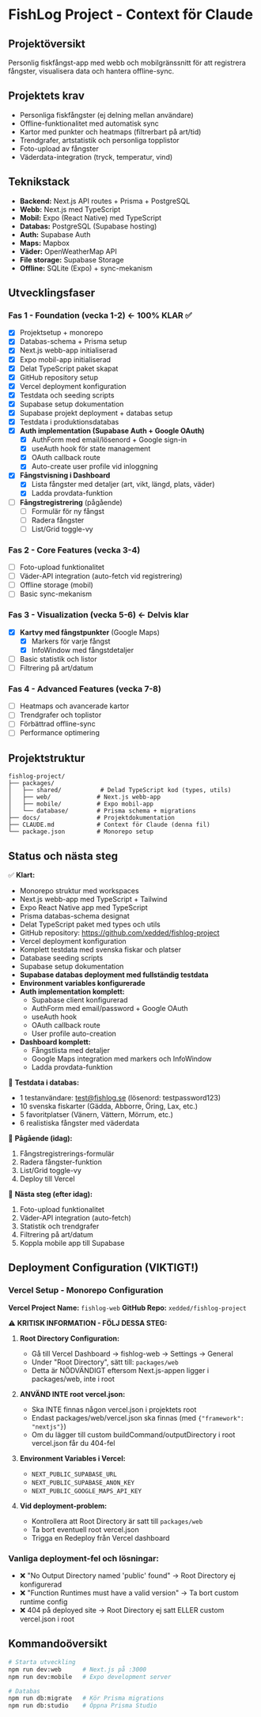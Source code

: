 # FishLog Project - Context för Claude

## Projektöversikt
Personlig fiskfångst-app med webb och mobilgränssnitt för att registrera fångster, visualisera data och hantera offline-sync.

## Projektets krav
- Personliga fiskfångster (ej delning mellan användare)
- Offline-funktionalitet med automatisk sync
- Kartor med punkter och heatmaps (filtrerbart på art/tid)
- Trendgrafer, artstatistik och personliga topplistor
- Foto-upload av fångster
- Väderdata-integration (tryck, temperatur, vind)

## Teknikstack
- **Backend:** Next.js API routes + Prisma + PostgreSQL
- **Webb:** Next.js med TypeScript
- **Mobil:** Expo (React Native) med TypeScript
- **Databas:** PostgreSQL (Supabase hosting)
- **Auth:** Supabase Auth
- **Maps:** Mapbox
- **Väder:** OpenWeatherMap API
- **File storage:** Supabase Storage
- **Offline:** SQLite (Expo) + sync-mekanism

## Utvecklingsfaser

### Fas 1 - Foundation (vecka 1-2) ← 100% KLAR ✅
- [x] Projektsetup + monorepo
- [x] Databas-schema + Prisma setup
- [x] Next.js webb-app initialiserad
- [x] Expo mobil-app initialiserad
- [x] Delat TypeScript paket skapat
- [x] GitHub repository setup
- [x] Vercel deployment konfiguration
- [x] Testdata och seeding scripts
- [x] Supabase setup dokumentation
- [x] Supabase projekt deployment + databas setup
- [x] Testdata i produktionsdatabas
- [x] **Auth implementation (Supabase Auth + Google OAuth)**
  - [x] AuthForm med email/lösenord + Google sign-in
  - [x] useAuth hook för state management
  - [x] OAuth callback route
  - [x] Auto-create user profile vid inloggning
- [x] **Fångstvisning i Dashboard**
  - [x] Lista fångster med detaljer (art, vikt, längd, plats, väder)
  - [x] Ladda provdata-funktion
- [ ] **Fångstregistrering** (pågående)
  - [ ] Formulär för ny fångst
  - [ ] Radera fångster
  - [ ] List/Grid toggle-vy

### Fas 2 - Core Features (vecka 3-4)
- [ ] Foto-upload funktionalitet
- [ ] Väder-API integration (auto-fetch vid registrering)
- [ ] Offline storage (mobil)
- [ ] Basic sync-mekanism

### Fas 3 - Visualization (vecka 5-6) ← Delvis klar
- [x] **Kartvy med fångstpunkter** (Google Maps)
  - [x] Markers för varje fångst
  - [x] InfoWindow med fångstdetaljer
- [ ] Basic statistik och listor
- [ ] Filtrering på art/datum

### Fas 4 - Advanced Features (vecka 7-8)
- [ ] Heatmaps och avancerade kartor
- [ ] Trendgrafer och toplistor
- [ ] Förbättrad offline-sync
- [ ] Performance optimering

## Projektstruktur
```
fishlog-project/
├── packages/
│   ├── shared/           # Delad TypeScript kod (types, utils)
│   ├── web/             # Next.js webb-app
│   ├── mobile/          # Expo mobil-app
│   └── database/        # Prisma schema + migrations
├── docs/                # Projektdokumentation
├── CLAUDE.md            # Context för Claude (denna fil)
└── package.json         # Monorepo setup
```

## Status och nästa steg
✅ **Klart:**
- Monorepo struktur med workspaces
- Next.js webb-app med TypeScript + Tailwind
- Expo React Native app med TypeScript
- Prisma databas-schema designat
- Delat TypeScript paket med types och utils
- GitHub repository: https://github.com/xedded/fishlog-project
- Vercel deployment konfiguration
- Komplett testdata med svenska fiskar och platser
- Database seeding scripts
- Supabase setup dokumentation
- **Supabase databas deployment med fullständig testdata**
- **Environment variables konfigurerade**
- **Auth implementation komplett:**
  - Supabase client konfigurerad
  - AuthForm med email/password + Google OAuth
  - useAuth hook
  - OAuth callback route
  - User profile auto-creation
- **Dashboard komplett:**
  - Fångstlista med detaljer
  - Google Maps integration med markers och InfoWindow
  - Ladda provdata-funktion

🎯 **Testdata i databas:**
- 1 testanvändare: test@fishlog.se (lösenord: testpassword123)
- 10 svenska fiskarter (Gädda, Abborre, Öring, Lax, etc.)
- 5 favoritplatser (Vänern, Vättern, Mörrum, etc.)
- 6 realistiska fångster med väderdata

🚧 **Pågående (idag):**
1. Fångstregistrerings-formulär
2. Radera fångster-funktion
3. List/Grid toggle-vy
4. Deploy till Vercel

🚀 **Nästa steg (efter idag):**
1. Foto-upload funktionalitet
2. Väder-API integration (auto-fetch)
3. Statistik och trendgrafer
4. Filtrering på art/datum
5. Koppla mobile app till Supabase

## Deployment Configuration (VIKTIGT!)

### Vercel Setup - Monorepo Configuration
**Vercel Project Name:** `fishlog-web`
**GitHub Repo:** `xedded/fishlog-project`

⚠️ **KRITISK INFORMATION - FÖLJ DESSA STEG:**

1. **Root Directory Configuration:**
   - Gå till Vercel Dashboard → fishlog-web → Settings → General
   - Under "Root Directory", sätt till: `packages/web`
   - Detta är NÖDVÄNDIGT eftersom Next.js-appen ligger i packages/web, inte i root

2. **ANVÄND INTE root vercel.json:**
   - Ska INTE finnas någon vercel.json i projektets root
   - Endast packages/web/vercel.json ska finnas (med `{"framework": "nextjs"}`)
   - Om du lägger till custom buildCommand/outputDirectory i root vercel.json får du 404-fel

3. **Environment Variables i Vercel:**
   - `NEXT_PUBLIC_SUPABASE_URL`
   - `NEXT_PUBLIC_SUPABASE_ANON_KEY`
   - `NEXT_PUBLIC_GOOGLE_MAPS_API_KEY`

4. **Vid deployment-problem:**
   - Kontrollera att Root Directory är satt till `packages/web`
   - Ta bort eventuell root vercel.json
   - Trigga en Redeploy från Vercel dashboard

### Vanliga deployment-fel och lösningar:
- ❌ "No Output Directory named 'public' found" → Root Directory ej konfigurerad
- ❌ "Function Runtimes must have a valid version" → Ta bort custom runtime config
- ❌ 404 på deployed site → Root Directory ej satt ELLER custom vercel.json i root

## Kommandoöversikt
```bash
# Starta utveckling
npm run dev:web      # Next.js på :3000
npm run dev:mobile   # Expo development server

# Databas
npm run db:migrate   # Kör Prisma migrations
npm run db:studio    # Öppna Prisma Studio
```